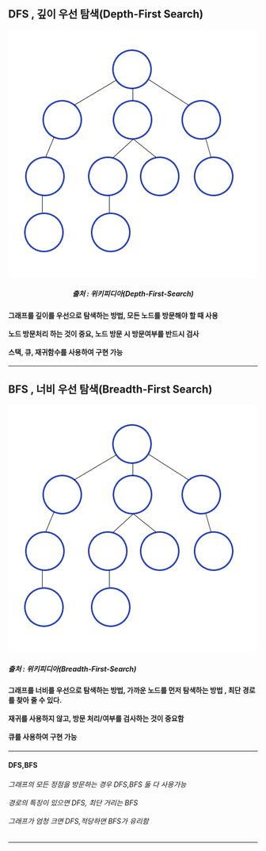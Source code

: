 <h2> DFS , 깊이 우선 탐색(Depth-First Search)</h2>

<img src="https://github.com/kimTH65/cs/blob/main/dfs_bfs/Depth-First-Search.gif">
<div style="text-align: center"><h5>출처 : 위키피디아(Depth-First-Search)</h5></div>

<h4>그래프를 깊이를 우선으로 탐색하는 방법, 모든 노드를 방문해야 할 때 사용
<br><br>노드 방문처리 하는 것이 중요, 노드 방문 시 방문여부를 반드시 검사
<br><br>스택, 큐, 재귀함수를 사용하여 구현 가능</h4>           
<hr>

<h2> BFS , 너비 우선 탐색(Breadth-First Search)</h2>
<img src="https://github.com/kimTH65/cs/blob/main/dfs_bfs/Breadth-First-Search.gif">
<h5>출처 : 위키피디아(Breadth-First-Search)</h5>

<h4>그래프를 너비를 우선으로 탐색하는 방법, 가까운 노드를 먼저 탐색하는 방법 , 최단 경로를 찾아 줄 수 있다.
<br><br>재귀를 사용하지 않고, 방문 처리/여부를 검사하는 것이 중요함 
<br><br>큐를 사용하여 구현 가능</h4>           
<hr>

<h4> DFS,BFS </h4>
<h6>그래프의 모든 정점을 방문하는 경우 DFS,BFS 둘 다 사용가능
<br><br>경로의 특징이 있으면 DFS, 최단 거리는 BFS
<br><br>그래프가 엄청 크면 DFS,적당하면 BFS가 유리함</h6>           
<hr>
